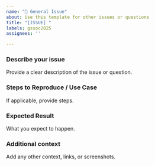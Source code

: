 ```yaml
---
name: "📝 General Issue"
about: Use this template for other issues or questions
title: "[ISSUE] "
labels: gssoc2025
assignees: ''

---
```


### Describe your issue
Provide a clear description of the issue or question.

### Steps to Reproduce / Use Case
If applicable, provide steps.

### Expected Result
What you expect to happen.

### Additional context
Add any other context, links, or screenshots.
